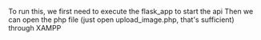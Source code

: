 To run this, we first need to execute the flask_app to start the api
Then we can open the php file (just open upload_image.php, that's sufficient) through XAMPP